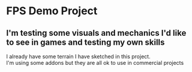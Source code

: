 <h1>FPS Demo Project</h1>
<h2>I'm testing some visuals and mechanics I'd like to see in games and testing my own skills</h2>
<p>I already have some terrain I have sketched in this project. </br>
I'm using some addons but they are all ok to use in commercial projects</p>
